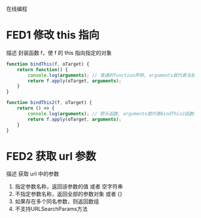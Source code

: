 在线编程

# FED1 修改 this 指向
描述
封装函数 f，使 f 的 this 指向指定的对象

	
```js
function bindThis(f, oTarget) {
    return function() {
        console.log(arguments); // 普通的function声明, arguments就代表当前的函数参数.
        return f.apply(oTarget, arguments);
    }
}

function bindThis2(f, oTarget) {
    return () => {
        console.log(arguments); // 箭头函数, arguments就代表bindThis2函数参数.
        return f.apply(oTarget, arguments);
    }
}
```	

# FED2 获取 url 参数

描述
获取 url 中的参数
1. 指定参数名称，返回该参数的值 或者 空字符串
2. 不指定参数名称，返回全部的参数对象 或者 {}
3. 如果存在多个同名参数，则返回数组
4. 不支持URLSearchParams方法

